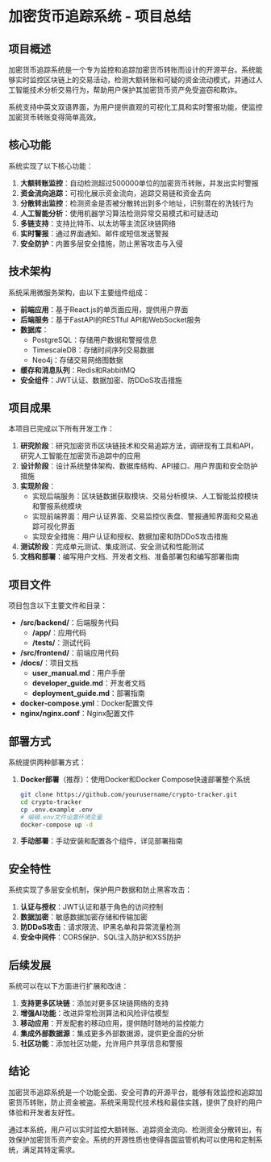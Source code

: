 # 加密货币追踪系统 - 项目总结

## 项目概述

加密货币追踪系统是一个专为监控和追踪加密货币转账而设计的开源平台。系统能够实时监控区块链上的交易活动，检测大额转账和可疑的资金流动模式，并通过人工智能技术分析交易行为，帮助用户保护其加密货币资产免受盗窃和欺诈。

系统支持中英文双语界面，为用户提供直观的可视化工具和实时警报功能，使监控加密货币转账变得简单高效。

## 核心功能

系统实现了以下核心功能：

1. **大额转账监控**：自动检测超过500000单位的加密货币转账，并发出实时警报
2. **资金流向追踪**：可视化展示资金流向，追踪交易链和资金去向
3. **分散转出监控**：检测资金是否被分散转出到多个地址，识别潜在的洗钱行为
4. **人工智能分析**：使用机器学习算法检测异常交易模式和可疑活动
5. **多链支持**：支持比特币、以太坊等主流区块链网络
6. **实时警报**：通过界面通知、邮件或短信发送警报
7. **安全防护**：内置多层安全措施，防止黑客攻击与入侵

## 技术架构

系统采用微服务架构，由以下主要组件组成：

- **前端应用**：基于React.js的单页面应用，提供用户界面
- **后端服务**：基于FastAPI的RESTful API和WebSocket服务
- **数据库**：
  - PostgreSQL：存储用户数据和警报信息
  - TimescaleDB：存储时间序列交易数据
  - Neo4j：存储交易网络图数据
- **缓存和消息队列**：Redis和RabbitMQ
- **安全组件**：JWT认证、数据加密、防DDoS攻击措施

## 项目成果

本项目已完成以下所有开发工作：

1. **研究阶段**：研究加密货币区块链技术和交易追踪方法，调研现有工具和API，研究人工智能在加密货币追踪中的应用
2. **设计阶段**：设计系统整体架构、数据库结构、API接口、用户界面和安全防护措施
3. **实现阶段**：
   - 实现后端服务：区块链数据获取模块、交易分析模块、人工智能监控模块和警报系统模块
   - 实现前端界面：用户认证界面、交易监控仪表盘、警报通知界面和交易追踪可视化界面
   - 实现安全措施：用户认证和授权、数据加密和防DDoS攻击措施
4. **测试阶段**：完成单元测试、集成测试、安全测试和性能测试
5. **文档和部署**：编写用户文档、开发者文档、准备部署包和编写部署指南

## 项目文件

项目包含以下主要文件和目录：

- **/src/backend/**：后端服务代码
  - **/app/**：应用代码
  - **/tests/**：测试代码
- **/src/frontend/**：前端应用代码
- **/docs/**：项目文档
  - **user_manual.md**：用户手册
  - **developer_guide.md**：开发者文档
  - **deployment_guide.md**：部署指南
- **docker-compose.yml**：Docker配置文件
- **nginx/nginx.conf**：Nginx配置文件

## 部署方式

系统提供两种部署方式：

1. **Docker部署**（推荐）：使用Docker和Docker Compose快速部署整个系统
   ```bash
   git clone https://github.com/yourusername/crypto-tracker.git
   cd crypto-tracker
   cp .env.example .env
   # 编辑.env文件设置环境变量
   docker-compose up -d
   ```

2. **手动部署**：手动安装和配置各个组件，详见部署指南

## 安全特性

系统实现了多层安全机制，保护用户数据和防止黑客攻击：

1. **认证与授权**：JWT认证和基于角色的访问控制
2. **数据加密**：敏感数据加密存储和传输加密
3. **防DDoS攻击**：请求限流、IP黑名单和异常流量检测
4. **安全中间件**：CORS保护、SQL注入防护和XSS防护

## 后续发展

系统可以在以下方面进行扩展和改进：

1. **支持更多区块链**：添加对更多区块链网络的支持
2. **增强AI功能**：改进异常检测算法和风险评估模型
3. **移动应用**：开发配套的移动应用，提供随时随地的监控能力
4. **集成外部数据源**：集成更多外部数据源，提供更全面的分析
5. **社区功能**：添加社区功能，允许用户共享信息和警报

## 结论

加密货币追踪系统是一个功能全面、安全可靠的开源平台，能够有效监控和追踪加密货币转账，防止资金被盗。系统采用现代技术栈和最佳实践，提供了良好的用户体验和开发者友好性。

通过本系统，用户可以实时监控大额转账、追踪资金流向、检测资金分散转出，有效保护加密货币资产安全。系统的开源性质也使得各国监管机构可以使用和定制系统，满足其特定需求。
